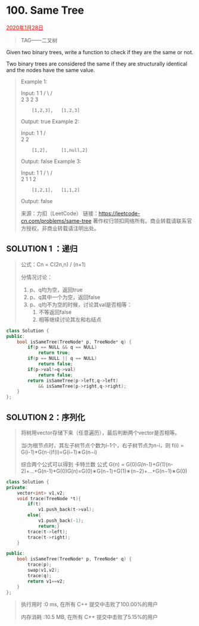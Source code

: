# 100. Same Tree

<font color = #FF0000><u>2020年1月28日</u></font>

> TAG——二叉树

Given two binary trees, write a function to check if they are the same or not.

Two binary trees are considered the same if they are structurally identical and the nodes have the same value.

> Example 1:
>
> Input:     1         1
>                / \       / \
>              2   3     2   3
>
>         [1,2,3],   [1,2,3]
>
> Output: true
> Example 2:
>
> Input:     1         1
>              /           \
>             2             2
>
>         [1,2],     [1,null,2]
>
> Output: false
> Example 3:
>
> Input:     1         1
>               / \       / \
>             2   1     1   2
>
>         [1,2,1],   [1,1,2]
>
> Output: false
>
> 来源：力扣（LeetCode）
> 链接：https://leetcode-cn.com/problems/same-tree
> 著作权归领扣网络所有。商业转载请联系官方授权，非商业转载请注明出处。

## SOLUTION 1 ：递归

> 公式：Cn = C(2n,n) / (n+1)
>
> 分情况讨论：
>
> 1. p、q均为空，返回true
> 2. p、q其中一个为空，返回false
> 3. p、q均不为空的时候，讨论其val是否相等：
>    1. 不等返回false
>    2. 相等继续讨论其左和右结点

```c++
class Solution {
public:
    bool isSameTree(TreeNode* p, TreeNode* q) {
        if(p == NULL && q == NULL)
            return true;
        if(p == NULL || q == NULL)
            return false;
        if(p->val!=q->val)
            return false;
        return isSameTree(p->left,q->left) 
            && isSameTree(p->right,q->right);
    }
};
```

## SOLUTION 2：序列化

> 将树用vector存储下来（任意遍历），最后判断两个vector是否相等。
>
> 当i为根节点时，其左子树节点个数为i-1个，右子树节点为n-i，则
> f(i) = G(i-1)*G(n-i)f(i)=G(i−1)∗G(n−i)
>
> 综合两个公式可以得到 卡特兰数 公式
> G(n) = G(0)*G(n-1)+G(1)*(n-2)+...+G(n-1)*G(0)G(n)=G(0)∗G(n−1)+G(1)∗(n−2)+...+G(n−1)∗G(0)

```c++
class Solution {
private:
    vector<int> v1,v2;
    void trace(TreeNode *t){
        if(t)
            v1.push_back(t->val);
        else{
            v1.push_back(-1);
            return;}
        trace(t->left);
        trace(t->right);
    }

public:
    bool isSameTree(TreeNode* p, TreeNode* q) {
        trace(p);
        swap(v1,v2);
        trace(q);
        return v1==v2;
    }
};
```

> 执行用时 :0 ms, 在所有 C++ 提交中击败了100.00%的用户
>
> 内存消耗 :10.5 MB, 在所有 C++ 提交中击败了5.15%的用户